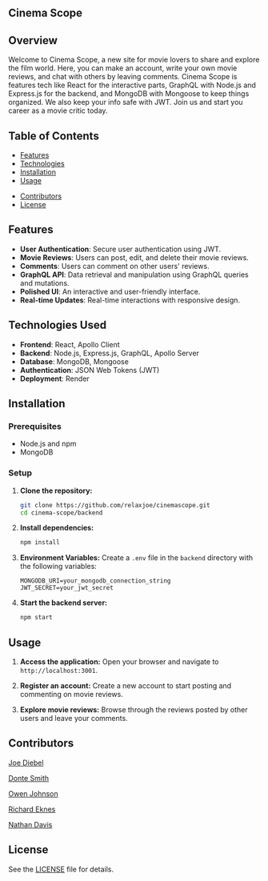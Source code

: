 ## Cinema Scope

## Overview

Welcome to Cinema Scope, a new site for movie lovers to share and explore the film world. Here, you can make an account, write your own movie reviews, and chat with others by leaving comments. Cinema Scope is features tech like React for the interactive parts, GraphQL with Node.js and Express.js for the backend, and MongoDB with Mongoose to keep things organized. We also keep your info safe with JWT. Join us and start you career as a movie critic today.

## Table of Contents

- [Features](#features)
- [Technologies](#technologies)
- [Installation](#installation)
- [Usage](#usage)
<!-- - [API Endpoints](#api-endpoints) -->
- [Contributors](#contributors)
- [License](#license)

## Features

- **User Authentication**: Secure user authentication using JWT.
- **Movie Reviews**: Users can post, edit, and delete their movie reviews.
- **Comments**: Users can comment on other users' reviews.
- **GraphQL API**: Data retrieval and manipulation using GraphQL queries and mutations.
- **Polished UI**: An interactive and user-friendly interface.
- **Real-time Updates**: Real-time interactions with responsive design.

## Technologies Used

- **Frontend**: React, Apollo Client
- **Backend**: Node.js, Express.js, GraphQL, Apollo Server
- **Database**: MongoDB, Mongoose
- **Authentication**: JSON Web Tokens (JWT)
- **Deployment**: Render

## Installation

### Prerequisites

- Node.js and npm
- MongoDB

### Setup

1. **Clone the repository:**
    ```sh
    git clone https://github.com/relaxjoe/cinemascope.git
    cd cinema-scope/backend
    ```

2. **Install dependencies:**
    ```sh
    npm install
    ```

3. **Environment Variables:**
    Create a `.env` file in the `backend` directory with the following variables:
    ```plaintext
    MONGODB_URI=your_mongodb_connection_string
    JWT_SECRET=your_jwt_secret
    ```

4. **Start the backend server:**
    ```sh
    npm start
    ```

## Usage

1. **Access the application:**
    Open your browser and navigate to `http://localhost:3001`.

2. **Register an account:**
    Create a new account to start posting and commenting on movie reviews.

3. **Explore movie reviews:**
    Browse through the reviews posted by other users and leave your comments.

<!-- ## API Endpoints -->

## Contributors

[Joe Diebel](https://github.com/relaxjoe)

[Donte Smith](https://github.com/DTSmith17)

[Owen Johnson](https://github.com/owenphineas)

[Richard Eknes](https://github.com/richardeknes)

[Nathan Davis](https://github.com/NatDavies06)

## License

See the [LICENSE](LICENSE) file for details.
